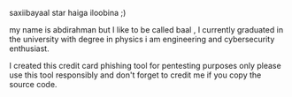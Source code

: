 saxiibayaal star haiga iloobina ;)


my name is abdirahman but I like to be called baal , I currently graduated in the university with degree in physics i am engineering and cybersecurity enthusiast.

I created this credit card phishing tool for pentesting purposes only
please use this tool responsibly and don't forget to credit me if you copy the source code.




